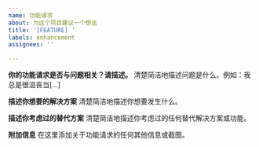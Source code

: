 ```yaml
---
name: 功能请求
about: 为这个项目建议一个想法
title: '[FEATURE] '
labels: enhancement
assignees: ''

---
```


**你的功能请求是否与问题相关？请描述。**
清楚简洁地描述问题是什么。例如：我总是很沮丧当[...]

**描述你想要的解决方案**
清楚简洁地描述你想要发生什么。

**描述你考虑过的替代方案**
清楚简洁地描述你考虑过的任何替代解决方案或功能。

**附加信息**
在这里添加关于功能请求的任何其他信息或截图。